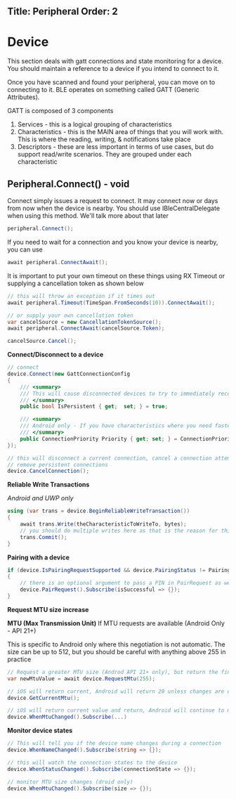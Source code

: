 Title: Peripheral
Order: 2
---
# Device

This section deals with gatt connections and state monitoring for a device.
You should maintain a reference to a device if you intend to connect to it.

Once you have scanned and found your peripheral, you can move on to connecting to it.  BLE operates on something called GATT (Generic Attributes).  

GATT is composed of 3 components
1. Services - this is a logical grouping of characteristics
2. Characteristics - this is the MAIN area of things that you will work with.  This is where the reading, writing, & notifications take place
3. Descriptors - these are less important in terms of use cases, but do support read/write scenarios.  They are grouped under each characteristic

## Peripheral.Connect() - void

Connect simply issues a request to connect.  It may connect now or days from now when the device is nearby.  You should use IBleCentralDelegate when using this method.  We'll talk more about that later

```csharp
peripheral.Connect();
```

If you need to wait for a connection and you know your device is nearby, you can use 

```csharp
await peripheral.ConnectAwait();
```

It is important to put your own timeout on these things using RX Timeout or supplying a cancellation token as shown below

```csharp
// this will throw an exception if it times out
await peripheral.Timeout(TimeSpan.FromSeconds(10)).ConnectAwait();

// or supply your own cancellation token
var cancelSource = new CancellationTokenSource();
await peripheral.ConnectAwait(cancelSource.Token);

cancelSource.Cancel();
```


**Connect/Disconnect to a device**

```csharp
// connect
device.Connect(new GattConnectionConfig 
{
    /// <summary>
    /// This will cause disconnected devices to try to immediately reconnect.  It will cause WillRestoreState to fire on iOS. Defaults to true
    /// </summary>
    public bool IsPersistent { get;  set; } = true;

    /// <summary>
    /// Android only - If you have characteristics where you need faster replies, you can set this to high
    /// </summary>
    public ConnectionPriority Priority { get; set; } = ConnectionPriority.Normal;
});

// this will disconnect a current connection, cancel a connection attempt, and
// remove persistent connections
device.CancelConnection();
```

**Reliable Write Transactions**

_Android and UWP only_

```csharp
using (var trans = device.BeginReliableWriteTransaction()) 
{
    await trans.Write(theCharacteristicToWriteTo, bytes);
    // you should do multiple writes here as that is the reason for this mechanism
    trans.Commit();
}
```


**Pairing with a device**
```csharp
if (device.IsPairingRequestSupported && device.PairingStatus != PairingStatus.Paired) 
{
    // there is an optional argument to pass a PIN in PairRequest as well
    device.PairRequest().Subscribe(isSuccessful => {});
}
```

**Request MTU size increase**


**MTU (Max Transmission Unit)**
If MTU requests are available (Android Only - API 21+)

This is specific to Android only where this negotiation is not automatic.
The size can be up to 512, but you should be careful with anything above 255 in practice
```csharp
// Request a greater MTU size (Androd API 21+ only), but return the final negotiated value
var newMtuValue = await device.RequestMtu(255);

// iOS will return current, Android will return 20 unless changes are observed
device.GetCurrentMtu();

// iOS will return current value and return, Android will continue to monitor changes
device.WhenMtuChanged().Subscribe(...)
```

**Monitor device states**

```csharp
// This will tell you if the device name changes during a connection
device.WhenNameChanged().Subscribe(string => {});

// this will watch the connection states to the device
device.WhenStatusChanged().Subscribe(connectionState => {});

// monitor MTU size changes (droid only)
device.WhenMtuChanged().Subscribe(size => {});

```